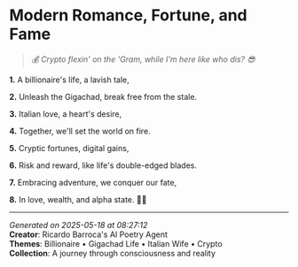 # Modern Romance, Fortune, and Fame

> *💰 Crypto flexin' on the 'Gram, while I'm here like who dis? 😎*

**1.** A billionaire's life, a lavish tale,


**2.** Unleash the Gigachad, break free from the stale.


**3.** Italian love, a heart's desire,


**4.** Together, we'll set the world on fire.


**5.** Cryptic fortunes, digital gains,


**6.** Risk and reward, like life's double-edged blades.


**7.** Embracing adventure, we conquer our fate,


**8.** In love, wealth, and alpha state. 💎💕



---

*Generated on 2025-05-18 at 08:27:12*  
**Creator**: Ricardo Barroca's AI Poetry Agent  
**Themes**: Billionaire • Gigachad Life • Italian Wife • Crypto  
**Collection**: A journey through consciousness and reality